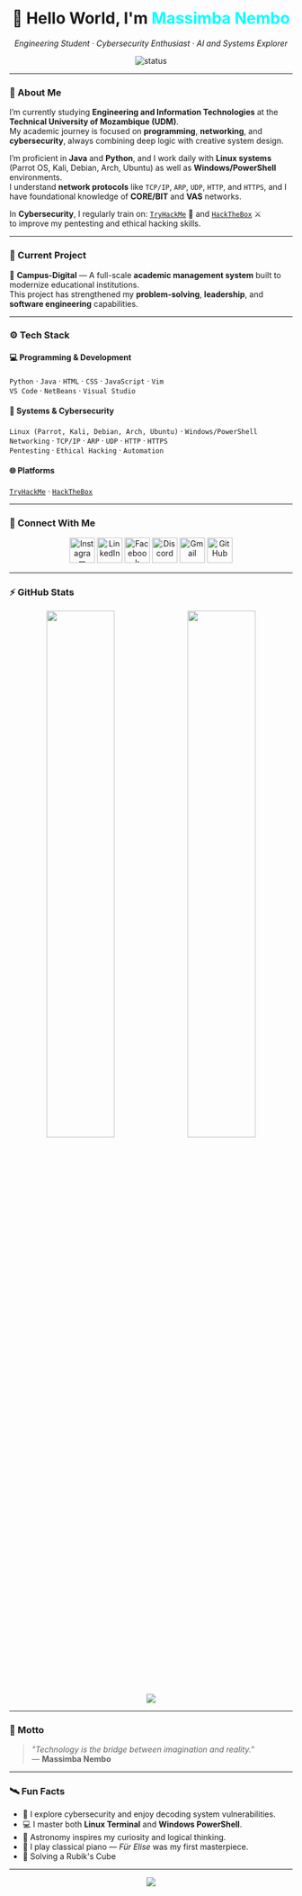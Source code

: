 <!-- === MASSIMBA NEMBO | CYBER ELITE README === -->

<h1 align="center">👋 Hello World, I'm <span style="color:#00FFFF;">Massimba Nembo</span></h1>

<p align="center">
  <em>Engineering Student · Cybersecurity Enthusiast · AI and Systems Explorer</em>
</p>

<p align="center">
  <img src="https://img.shields.io/badge/Status-Always%20Learning-00FFFF?style=for-the-badge&logo=github&color=000000&logoColor=00FFFF" alt="status"/>
</p>

---

### 🧠 About Me  
I’m currently studying **Engineering and Information Technologies** at the **Technical University of Mozambique (UDM)**.  
My academic journey is focused on **programming**, **networking**, and **cybersecurity**, always combining deep logic with creative system design.

I’m proficient in **Java** and **Python**, and I work daily with **Linux systems** (Parrot OS, Kali, Debian, Arch, Ubuntu) as well as **Windows/PowerShell** environments.  
I understand **network protocols** like `TCP/IP`, `ARP`, `UDP`, `HTTP`, and `HTTPS`, and I have foundational knowledge of **CORE/BIT** and **VAS** networks.

In **Cybersecurity**, I regularly train on:
[`TryHackMe`](https://tryhackme.com) 🧩 and [`HackTheBox`](https://www.hackthebox.com) ⚔️  
to improve my pentesting and ethical hacking skills.

---

### 🚀 Current Project  
🔹 **Campus-Digital** — A full-scale **academic management system** built to modernize educational institutions.  
This project has strengthened my **problem-solving**, **leadership**, and **software engineering** capabilities.

---

### ⚙️ Tech Stack  

#### 💻 Programming & Development  
`Python` · `Java` · `HTML` · `CSS` · `JavaScript` · `Vim`  
`VS Code` · `NetBeans` · `Visual Studio`

#### 🧩 Systems & Cybersecurity  
`Linux (Parrot, Kali, Debian, Arch, Ubuntu)` · `Windows/PowerShell`  
`Networking` · `TCP/IP` · `ARP` · `UDP` · `HTTP` · `HTTPS`  
`Pentesting` · `Ethical Hacking` · `Automation`

#### 🌐 Platforms  
[`TryHackMe`](https://tryhackme.com) · [`HackTheBox`](https://www.hackthebox.com)

---

### 🌌 Connect With Me  

<p align="center">
  <a href="https://www.instagram.com/massimbanembo"><img src="https://skillicons.dev/icons?i=instagram" alt="Instagram" width="45"/></a>
  <a href="https://www.linkedin.com/in/massimba-nembo-15a871374/"><img src="https://skillicons.dev/icons?i=linkedin" alt="LinkedIn" width="45"/></a>
  <a href="https://www.facebook.com/massimba.nembo.5/"><img src="https://skillicons.dev/icons?i=facebook" alt="Facebook" width="45"/></a>
  <a href="https://discord.com/channels/@me/1382878514059149322"><img src="https://skillicons.dev/icons?i=discord" alt="Discord" width="45"/></a>
  <a href="mailto:MassimbaNembo33@gmail.com"><img src="https://skillicons.dev/icons?i=gmail" alt="Gmail" width="45"/></a>
  <a href="https://github.com/massimbanembo33-spec"><img src="https://skillicons.dev/icons?i=github" alt="GitHub" width="45"/></a>
</p>

---

### ⚡ GitHub Stats  

<p align="center">
  <img width="49%" src="https://github-readme-stats.vercel.app/api?username=massimbanembo33-spec&show_icons=true&theme=tokyonight&hide_border=true&bg_color=000000&title_color=00FFFF&icon_color=00FFFF" />
  <img width="49%" src="https://github-readme-streak-stats.herokuapp.com/?user=massimbanembo33-spec&theme=tokyonight&hide_border=true&background=000000&ring=00FFFF&fire=00FFFF&currStreakLabel=00FFFF" />
</p>

<p align="center">
  <img src="https://github-readme-activity-graph.vercel.app/graph?username=massimbanembo33-spec&bg_color=000000&color=00FFFF&line=00FFFF&point=FFFFFF&area=true&hide_border=true" />
</p>

---

### 💬 Motto  
> *"Technology is the bridge between imagination and reality."*  
> — **Massimba Nembo**

---

### 🛰️ Fun Facts  
- 🧠 I explore cybersecurity and enjoy decoding system vulnerabilities.  
- 💻 I master both **Linux Terminal** and **Windows PowerShell**.  
- 🌌 Astronomy inspires my curiosity and logical thinking.  
- 🎹 I play classical piano — *Für Elise* was my first masterpiece.
- 🎲 Solving a Rubik's Cube

---

<p align="center">
  <img src="https://img.shields.io/badge/Made%20with%20🔥%20and%20💡%20by-Massimba%20Nembo-blue?style=for-the-badge&logo=github&color=000000&logoColor=00FFFF">
</p>


